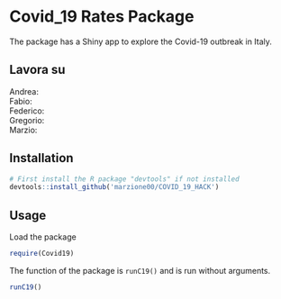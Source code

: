 # Covid_19 Rates Package

The package has a Shiny app to explore the Covid-19 outbreak in Italy.

## Lavora su
Andrea: <br>
Fabio: <br>
Federico: <br>
Gregorio: <br>
Marzio: <br>


## Installation

```R
# First install the R package "devtools" if not installed
devtools::install_github('marzione00/COVID_19_HACK')
```

## Usage

Load the package

```R
require(Covid19)
```

The function of the package is `runC19()` and is run without arguments.

```R
runC19()
```
